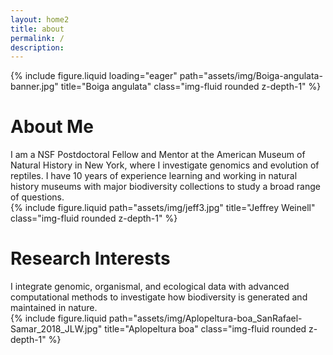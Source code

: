 ```yaml
---
layout: home2
title: about
permalink: /
description: 
---
```


<!--Banner image-->
<div class="row mb-5">
    <div class="col-sm mt-md-0">
        {% include figure.liquid loading="eager" path="assets/img/Boiga-angulata-banner.jpg" title="Boiga angulata" class="img-fluid rounded z-depth-1" %}
    </div>
</div>

<!--About me (left) and photo right-->
<div class="row justify-content-sm-center mb-2">
    <!--left page margin-->
    <div class="col-sm-2 mt-3 mt-md-0">
    </div>
    <!--text column-->
    <div class="col-sm-5 mt-3 mt-md-0">
        <div class="row"><h1 class="post-title">About Me</h1></div>
        <div class="row">I am a NSF Postdoctoral Fellow and Mentor at the American Museum of Natural History in New York, where I investigate genomics and evolution of reptiles. I have 10 years of experience learning and working in natural history museums with major biodiversity collections to study a broad range of questions.</div>
    </div>
    <!--photo column-->
    <div class="col-sm-3 mt-3 mt-md-0">
        {% include figure.liquid path="assets/img/jeff3.jpg" title="Jeffrey Weinell" class="img-fluid rounded z-depth-1" %}
    </div>
    <!--right page margin-->
    <div class="col-sm-2 mt-3 mt-md-0">
    </div>
</div>


<!--Research-->
<div class="row justify-content-sm-center mb-5">
    <!--left page margin-->
    <div class="col-sm-2 mt-md-0">
    </div>
    <!--text column-->
    <div class="col-sm-4 mt-md-0">
        <div class="row"><h1 class="post-title">Research Interests</h1></div>
        <div class="row">I integrate genomic, organismal, and ecological data with advanced computational methods to investigate how biodiversity is generated and maintained in nature.</div>
    </div>
    <!--first photo column-->
    <div class="col-sm-1 mt-md-0">
        <div class="row justify-content-sm-center">
        </div>
    </div>
    <!--second photo column-->
    <div class="col-sm-3 mt-md-0">
        <div class="row justify-content-sm-center">
            <!--first row of first column column-->
            <div class="row">{% include figure.liquid path="assets/img/Aplopeltura-boa_SanRafael-Samar_2018_JLW.jpg" title="Aplopeltura boa" class="img-fluid rounded z-depth-1" %}</div>
            <!--second row of first column column-->
            <!-- <div class="row">{% include figure.liquid path="assets/img/Brazil-Cerrado.jpg" title="Cerrado Brazil" class="img-fluid rounded z-depth-1" %}</div> -->
            <!--third row of first column column-->
            <!-- <div class="row">{% include figure.liquid path="assets/img/Trimeresurus-flavomaculatus_MWH282_Cabadbaran-Mindanao_Dec2019.jpg" title="Trimeresurus flavomaculatus" class="img-fluid rounded z-depth-1" %}</div> -->
            <!--first row of second column column-->
            <!-- <div class="row">{% include figure.liquid path="assets/img/KarstForest_SanRafael-Samar_2018_RKA.jpg" title="Samar Island Karst forest" class="img-fluid rounded z-depth-1" %}</div> -->
            <!--second row of second column column-->
            <!-- <div class="row">{% include figure.liquid path="assets/img/Oxyrhabdium-modestum_Mindanao-Endemic-Clade_MWH377_AgusanMarsh_December2019_DSC_7089.jpg" title="Oxyrhabdium modestum" class="img-fluid rounded z-depth-1" %}</div> -->
            <!--third row of second column column-->
            <!-- <div class="row">{% include figure.liquid path="assets/img/mock_viper.JPG" title="Psammodynastes pulverulentus" class="img-fluid rounded z-depth-1" %}</div> -->
            <!--first row of third column column-->
            <!-- <div class="row">{% include figure.liquid path="assets/img/Emoia-ruficauda_AgusanMarsh-Rosario-AgusanSur_Juvenile_Dec2019_DSC_7049.jpg" title="Emoia ruficauda" class="img-fluid rounded z-depth-1" %}</div> -->
            <!--second row of third column column-->
            <!-- <div class="row">{% include figure.liquid path="assets/img/Megophrys-stejnegeri_SanRafael_Samar_2018_RKA.jpg" title="Megophrys stejnegeri" class="img-fluid rounded z-depth-1" %}</div> -->
            <!--third row of third column column-->
            <!-- <div class="row">{% include figure.liquid path="assets/img/Cyrtodactylus-agusanensis_Cabadbaran-AgusanNorte_Dec2019_DSC_6453.jpg" title="Cyrtodactylus agusanensis" class="img-fluid rounded z-depth-1" %}</div> -->
        </div>
    </div>
    <!--right page margin-->
    <div class="col-sm-2 mt-md-0">
    </div>
</div>







